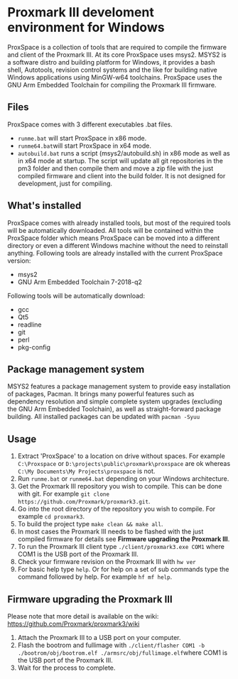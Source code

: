# Proxmark III develoment environment for Windows
ProxSpace is a collection of tools that are required to compile the firmware and client of the Proxmark III. At its core ProxSpace uses msys2. MSYS2 is a software distro and building platform for Windows, it provides a bash shell, Autotools, revision control systems and the like for building native Windows applications using MinGW-w64 toolchains. ProxSpace uses the GNU Arm Embedded Toolchain for compiling the Proxmark III firmware.

## Files
ProxSpace comes with 3 different executables .bat files. 

 - `runme.bat` will start ProxSpace in x86 mode.
 - `runme64.bat`will start ProxSpace in x64 mode.
 - `autobuild.bat` runs a script (msys2/autobuild.sh) in x86 mode as well as in x64 mode at startup. The script will update all git repositories in the pm3 folder and then compile them and move a zip file with the just compiled firmware and client into the build folder. It is not designed for development, just for compiling.

## What's installed
ProxSpace comes with already installed tools, but most of the required tools will be automatically downloaded. All tools will be contained within the ProxSpace folder which means ProxSpace can be moved into a different directory or even a different Windows machine without the need to reinstall anything.
Following tools are already installed with the current ProxSpace version:
 - msys2
 - GNU Arm Embedded Toolchain 7-2018-q2
 
 Following tools will be automatically download:
 - gcc
 - Qt5
 - readline
 - git
 - perl
 - pkg-config

## Package management system
MSYS2 features a package management system to provide easy installation of packages, Pacman. It brings many powerful features such as dependency resolution and simple complete system upgrades (excluding the GNU Arm Embedded Toolchain), as well as straight-forward package building. All installed packages can be updated with `pacman -Syuu`

## Usage
 1. Extract 'ProxSpace' to a location on drive without spaces. For example `C:\Proxspace` or `D:\projects\public\proxmark\proxspace` are ok whereas `C:\My Documents\My Projects\proxspace` is not.
 2. Run `runme.bat` or `runme64.bat` depending on your Windows architecture.
 3. Get the Proxmark III repository you wish to compile. This can be done with git. For example `git clone https://github.com/Proxmark/proxmark3.git`.
 4. Go into the root directory of the repository you wish to compile. For example `cd proxmark3`.
 5. To build the project type `make clean && make all`. 
 6. In most cases the Proxmark III needs to be flashed with the just compiled firmware for details see **Firmware upgrading the Proxmark III**.
 7. To run the Proxmark III client type `./client/proxmark3.exe COM1` where COM1 is the USB port of the Proxmark III.
 8. Check your firmware revision on the Proxmark III with `hw ver`
 9. For basic help type `help`. Or for help on a set of sub commands type the command followed by help. For example `hf mf help`.
 
## Firmware upgrading the Proxmark III
Please note that more detail is available on the wiki: https://github.com/Proxmark/proxmark3/wiki
 1. Attach the Proxmark III to a USB port on your computer.
 2. Flash the bootrom and fullimage with `./client/flasher COM1 -b ./bootrom/obj/bootrom.elf ./armsrc/obj/fullimage.elf`where COM1 is the USB port of the Proxmark III.
 3. Wait for the process to complete.